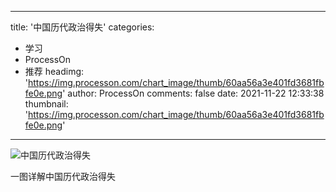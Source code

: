 
---
title: '中国历代政治得失'
categories: 
 - 学习
 - ProcessOn
 - 推荐
headimg: 'https://img.processon.com/chart_image/thumb/60aa56a3e401fd3681fbfe0e.png'
author: ProcessOn
comments: false
date: 2021-11-22 12:33:38
thumbnail: 'https://img.processon.com/chart_image/thumb/60aa56a3e401fd3681fbfe0e.png'
---

<div>   
<img class="thumb" alt="中国历代政治得失" src="https://img.processon.com/chart_image/thumb/60aa56a3e401fd3681fbfe0e.png" referrerpolicy="no-referrer">
<p>一图详解中国历代政治得失</p>  
</div>
            